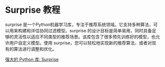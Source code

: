 # Surprise 教程

<show-structure depth="3"/>

surprise 是一个Python机器学习库，专注于推荐系统领域。它支持多种算法，可以用来构建和评估协同过滤模型。surprise 的设计目标是简单易用，同时具备足够的灵活性以适应不同类型的推荐场景。该库包含了很多预先训练好的模型，也允许用户自定义模型。使用 surprise，您可以轻松地实现新的推荐算法，或者对现有的算法进行调整和优化。


<seealso>
<category ref="ref_docs">
    <a href="https://mp.weixin.qq.com/s/H-IqRQBMGQqOVSyH93QKZA">强大的 Python 库: Surprise</a>
</category>
<category ref="ref_github">
</category>
<category ref="ref_issues">
</category>
<category ref="ref_hf">
</category>
<category ref="ref_ms">
</category>
</seealso>

